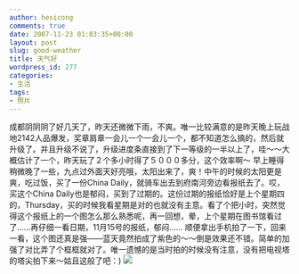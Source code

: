 ```yaml
---
author: hesicong
comments: true
date: 2007-11-23 01:03:35+00:00
layout: post
slug: good-weather
title: 天气好
wordpress_id: 277
categories:
- 生活
tags:
- 照片
---
```


成都阴阴阴了好几天了，昨天还微微下雨，不爽。唯一比较满意的是昨天晚上玩战地2142人品爆发，奖章肩章一会儿一个一会儿一个，都不知道怎么搞的，然后就升级了。并且升级不说了，升级进度条直接到了下一等级的一半以上了，哇～～大概估计了一个，昨天玩了２个多小时得了５０００多分，这个效率啊～
早上睡得稍微晚了一些，九点过外面天好亮哦，太阳出来了，爽！中午的时候的太阳更是爽，吃过饭，买了一份China Daily，就骑车出去到府南河旁边看报纸去了。哎，买这个China Daily也是郁闷，买到了过期的。这份过期的报纸恰好是上个星期四的，Thursday，买的时候我看星期是对的也就没有主意。看了个把小时，突然觉得这个报纸上的一个图怎么那么熟悉呢，再一回想，晕，上个星期在图书馆看过了……再仔细一看日期，11月15号的报纸，郁闷……
顺便拿出手机拍了一下，回来一看，这个图还真是强——蓝天竟然拍成了紫色的～～倒是效果还不错。简单的加强了对比弄了个框框就对了。唯一遗憾的是当时拍的时候没有注意，没有把电视塔的塔尖拍下来～姑且这般了吧：)
[](/images/others/l2007112218321_0.jpg)![](/images/others/image/thumb/l2007112218321_0.jpg)
